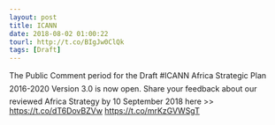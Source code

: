 ```yaml
---
layout: post
title: ICANN
date: 2018-08-02 01:00:22
tourl: http://t.co/BIgJw0ClQk
tags: [Draft]
---
```

The Public Comment period for the Draft #ICANN Africa Strategic Plan 2016-2020 Version 3.0 is now open. Share your feedback about our reviewed Africa Strategy by 10 September 2018 here &gt;&gt; https://t.co/dT6DovBZVw https://t.co/mrKzGVWSgT